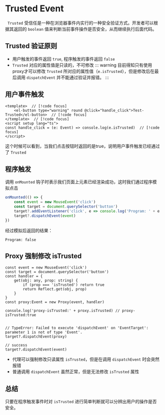 # Trusted Event
&nbsp;&nbsp;`Trusted` 受信任是一种在浏览器事件内实行的一种安全验证方式。开发者可以根据其返回的 `boolean` 值来判断当前事件操作是否安全，从而继续执行后面代码。

## Trusted 验证原则
- 用户触发的事件返回 `true`, 程序触发的事件返回 `false`
- `Trusted` 对应的属性值是只读的，不可修改
::: warning
目前得知只有使用proxy才可以修改 `Trusted` 所对应的属性值（`e.isTrusted`），但是修改后在最后调用 `dispatchEvent` 并不能通过验证并报错。
:::

## 用户事件触发
```vue{2,5}
<template>  // [!code focus]
    <el-button type="warning" round @click="handle_click">Test-Trusted</el-button>  // [!code focus]
</template>  // [!code focus]
<script setup lang="ts">
const handle_click = (e: Event) => console.log(e.isTrusted)  // [!code focus]
</script>
```
这个时候可以看到，当我们点击按钮时返回的是true，说明用户事件触发已经通过了 `Trusted`

## 程序触发
调用 `onMounted` 钩子时表示我们页面上元素已经渲染成功，这时我们通过程序模拟点击
```js
onMounted(() => {
    const event = new MouseEvent('click')
    const target = document.querySelector('button')
    target?.addEventListener('click', e => console.log('Program: ' + e.isTrusted))
    target?.dispatchEvent(event)
})
```
经过模拟后返回的结果：
```
Program: false
```

## Proxy 强制修改 isTrusted
```js{5,9,11,15}
const event = new MouseEvent('click')
const target = document.querySelector('button')
const handler = {
    get(obj: any, prop: string) {
        if (prop === 'isTrusted') return true
        return Reflect.get(obj, prop)
    }
}
const proxy:Event = new Proxy(event, handler)

console.log('proxy-isTrusted:' + proxy.isTrusted) // proxy-isTrusted:true


// TypeError: Failed to execute 'dispatchEvent' on 'EventTarget': parameter 1 is not of type 'Event'.
target?.dispatchEvent(proxy)

// success
target?.dispatchEvent(event)
```
- 代理可以强制修改只读属性 `isTrusted`，但是在调用 `dispatchEvent` 时会突然报错
- 普通调用 `dispatchEvent` 虽然正常，但是无法修改 `isTrusted` 属性

## 总结
只要在程序触发事件时对 `isTrusted` 进行简单判断就可以分辨出用户的操作是否安全。 

